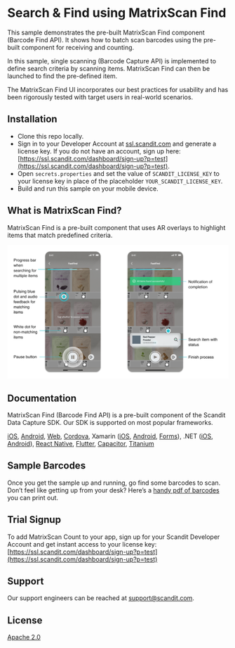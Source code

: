 # Search & Find using MatrixScan Find

This sample demonstrates the pre-built MatrixScan Find component (Barcode Find API). It shows how to batch scan barcodes using the pre-built component for receiving and counting.

In this sample, single scanning (Barcode Capture API) is implemented to define search criteria by scanning items.  MatrixScan Find can then be launched to find the pre-defined item.

The MatrixScan Find UI incorporates our best practices for usability and has been rigorously tested with target users in real-world scenarios.

## Installation

- Clone this repo locally.
- Sign in to your Developer Account at [ssl.scandit.com](http://ssl.scandit.com) and generate a license key.  If you do not have an account, sign up here: [https://ssl.scandit.com/dashboard/sign-up?p=test](https://ssl.scandit.com/dashboard/sign-up?p=test).
- Open `secrets.properties` and set the value of `SCANDIT_LICENSE_KEY` to your license key in place of the placeholder `YOUR_SCANDIT_LICENSE_KEY`.
- Build and run this sample on your mobile device.

## What is MatrixScan Find?

MatrixScan Find is a pre-built component that uses AR overlays to highlight items that match predefined criteria.

![MSFind.png](https://github.com/Scandit/.github/blob/main/images/MSFind%20-%20iOS.png)

## Documentation

MatrixScan Find (Barcode Find API) is a pre-built component of the Scandit Data Capture SDK.  Our SDK is supported on most popular frameworks.

[iOS](https://docs.scandit.com/data-capture-sdk/ios/index.html), [Android](https://docs.scandit.com/data-capture-sdk/android/index.html), [Web](https://docs.scandit.com/data-capture-sdk/web/index.html), [Cordova](https://docs.scandit.com/data-capture-sdk/cordova/index.html), Xamarin ([iOS](https://docs.scandit.com/data-capture-sdk/xamarin.ios/index.html), [Android](https://docs.scandit.com/data-capture-sdk/xamarin.android/index.html), [Forms](https://docs.scandit.com/data-capture-sdk/xamarin.forms/index.html)), .NET ([iOS](https://docs.scandit.com/data-capture-sdk/dotnet.ios/index.html), [Android](https://docs.scandit.com/data-capture-sdk/dotnet.android/index.html)), [React Native](https://docs.scandit.com/data-capture-sdk/react-native/index.html), [Flutter](https://docs.scandit.com/data-capture-sdk/flutter/index.html), [Capacitor](https://docs.scandit.com/data-capture-sdk/capacitor/index.html), [Titanium](https://docs.scandit.com/data-capture-sdk/titanium/index.html)

## Sample Barcodes

Once you get the sample up and running, go find some barcodes to scan. Don’t feel like getting up from your desk? Here’s a [handy pdf of barcodes](https://github.com/Scandit/.github/blob/main/images/PrintTheseBarcodes.pdf) you can print out.

## Trial Signup

To add MatrixScan Count to your app, sign up for your Scandit Developer Account  and get instant access to your license key: [https://ssl.scandit.com/dashboard/sign-up?p=test](https://ssl.scandit.com/dashboard/sign-up?p=test)

## Support

Our support engineers can be reached at [support@scandit.com](mailto:support@scandit.com).

## License

[Apache 2.0](http://www.apache.org/licenses/LICENSE-2.0)
